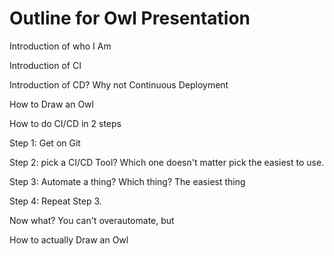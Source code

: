 # Outline for Owl Presentation

Introduction of who I Am

Introduction of CI

Introduction of CD?
  Why not Continuous Deployment

How to Draw an Owl

How to do CI/CD in 2 steps

Step 1: Get on Git 

Step 2: pick a CI/CD Tool?
  Which one doesn't matter pick the easiest to use.
  
Step 3: Automate a thing?
  Which thing? The easiest thing
  
Step 4: Repeat Step 3.

Now what? You can't overautomate, but

How to actually Draw an Owl
